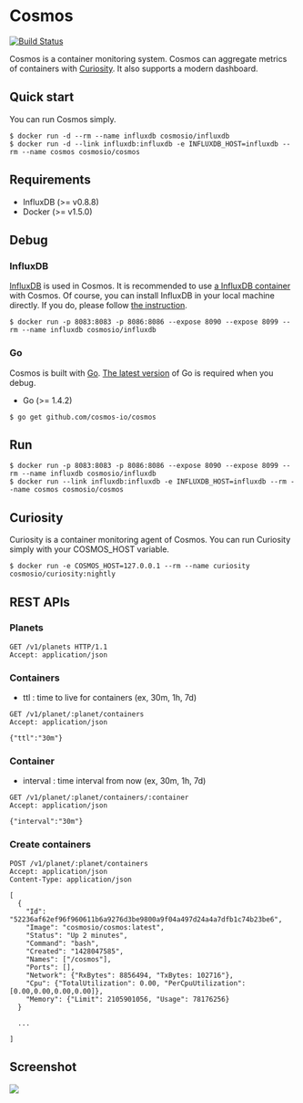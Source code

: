 # Cosmos

[![Build Status](https://travis-ci.org/cosmos-io/cosmos.svg?branch=master)](https://travis-ci.org/cosmos-io/cosmos)

Cosmos is a container monitoring system. Cosmos can aggregate metrics of containers with [Curiosity](https://github.com/cosmos-io/curiosity). It also supports a modern dashboard.

## Quick start

You can run Cosmos simply.

```
$ docker run -d --rm --name influxdb cosmosio/influxdb
$ docker run -d --link influxdb:influxdb -e INFLUXDB_HOST=influxdb --rm --name cosmos cosmosio/cosmos
```

## Requirements
* InfluxDB (>= v0.8.8)
* Docker (>= v1.5.0)

## Debug

### InfluxDB

[InfluxDB](http://influxdb.com) is used in Cosmos. It is recommended to use [a InfluxDB container](https://registry.hub.docker.com/u/cosmosio/influxdb/) with Cosmos. Of course, you can install InfluxDB in your local machine directly. If you do, please follow [the instruction](http://influxdb.com/download/).
```
$ docker run -p 8083:8083 -p 8086:8086 --expose 8090 --expose 8099 --rm --name influxdb cosmosio/influxdb
```

### Go

Cosmos is built with [Go](http://golang.org). [The latest version](https://golang.org/dl/) of Go is required when you debug.

* Go (>= 1.4.2)

```
$ go get github.com/cosmos-io/cosmos
```

## Run

```
$ docker run -p 8083:8083 -p 8086:8086 --expose 8090 --expose 8099 --rm --name influxdb cosmosio/influxdb
$ docker run --link influxdb:influxdb -e INFLUXDB_HOST=influxdb --rm --name cosmos cosmosio/cosmos
```

## Curiosity

Curiosity is a container monitoring agent of Cosmos. You can run Curiosity simply with your COSMOS_HOST variable.

```
$ docker run -e COSMOS_HOST=127.0.0.1 --rm --name curiosity cosmosio/curiosity:nightly
```

## REST APIs

### Planets

```
GET /v1/planets HTTP/1.1
Accept: application/json
```

### Containers

* ttl : time to live for containers (ex, 30m, 1h, 7d)

```
GET /v1/planet/:planet/containers
Accept: application/json

{"ttl":"30m"}
```

### Container

* interval : time interval from now (ex, 30m, 1h, 7d)

```
GET /v1/planet/:planet/containers/:container
Accept: application/json

{"interval":"30m"}
```

### Create containers

```
POST /v1/planet/:planet/containers
Accept: application/json
Content-Type: application/json

[
  {
    "Id": "52236af62ef96f960611b6a9276d3be9800a9f04a497d24a4a7dfb1c74b23be6",
    "Image": "cosmosio/cosmos:latest",
    "Status": "Up 2 minutes",
    "Command": "bash",
    "Created": "1428047585",
    "Names": ["/cosmos"],
    "Ports": [],
    "Network": {"RxBytes": 8856494, "TxBytes: 102716"},
    "Cpu": {"TotalUtilization": 0.00, "PerCpuUtilization": [0.00,0.00,0.00,0.00]},
    "Memory": {"Limit": 2105901056, "Usage": 78176256}
  }

  ...
  
]
```

## Screenshot

<img src="https://raw.githubusercontent.com/cosmos-io/cosmos/master/screenshot.png">
